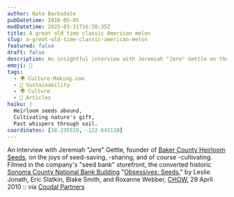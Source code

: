 ```yaml
---
author: Nate Barksdale
pubDatetime: 2010-05-05
modDatetime: 2025-03-31T16:30:35Z
title: A great old time classic American melon
slug: a-great-old-time-classic-american-melon
featured: false
draft: false
description: An insightful interview with Jeremiah "Jere" Gettle on the passion for seed-saving and cultivation from the heart of his historic seed bank.
emoji: 🌱
tags:
  - 🌍 Culture-Making.com
  - 🌱 Sustainability
  - 🌍 Culture
  - 📖 Articles
haiku: |
  Heirloom seeds abound,  
  Cultivating nature's gift,  
  Past whispers through soil.
coordinates: [38.235519, -122.641118]
---
```


An interview with Jeremiah "Jere" Gettle, founder of [Baker County Heirloom Seeds](http://web.archive.org/web/20250208091106/https://www.rareseeds.com/), on the joys of seed-saving, -sharing, and of course -cultivating. Filmed in the company's "seed bank" storefront, the converted historic [Sonoma County National Bank Building](http://maps.google.com/maps?oe=UTF-8&q=199+Petaluma+Blvd.+NorthPetaluma,+CA+94952&ie=UTF8&hq=&hnear=199+Petaluma+Blvd+N,+Petaluma,+Sonoma,+California+94952&gl=us&ei=7bnhS5XeNITcNsbnrYsD&ved=0CAwQ8gEwAA&ll=38.235519,-122.641118&spn=0.001321,0.002073&t=h&z=19&layer=c&cbll=38.235682,-122.641363&panoid=inGf5xf4vxEPl_4yHXI4vQ&cbp=12,159.4,,0,-3.62)
"[Obsessives: Seeds](http://www.chow.com/videos/show/obsessives/12150/obsessives-seeds#!/show/obsessives/12150/obsessives-seeds)," by Leslie Jonath, Eric Slatkin, Blake Smith, and Roxanne Webber, [ CHOW](http://www.chow.com/videos/show/obsessives/12150/obsessives-seeds#!/show/obsessives/12150/obsessives-seeds), 29 April 2010 :: via [Coudal Partners](https://www.google.com/search?q=%22Coudal%20Partners%22%20coudal.com)
